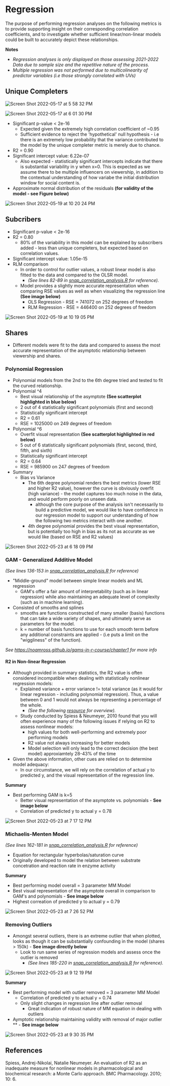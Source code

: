 # Regression 
The purpose of performing regression analyses on the following metrics is to provide supporting insight on their corresponding correlation coefficients, and to investigate whether sufficient linear/non-linear models could be built to accurately depict these relationships. 

**Notes**
- *Regression analyses is only displayed on those assessing 2021-2022 Data due to sample size and the repetitive nature of the process.*
- *Multiple regression was not performed due to multicolinearity of predictor variables (i.e those strongly correlated with UVs)*

## Unique Completers 
![Screen Shot 2022-05-17 at 5 58 32 PM](https://user-images.githubusercontent.com/79600550/168916960-c8950414-8164-4b14-96df-64b21a7e5aa5.png)

![Screen Shot 2022-05-17 at 6 01 30 PM](https://user-images.githubusercontent.com/79600550/168917346-01f43a19-8b02-420d-9ea1-fc242b63b496.png)
- Significant p-value < 2e-16
    - Expected given the extremely high correlation coefficient of ~0.95
    - Sufficient evidence to reject the 'hypothetical' null hypothesis - i.e there is an extremely low probability that the variance contributed to the model by the unique completer metric is merely due to chance. 
- R2 = 0.90
- Significant intercept value: 6.22e-07
    - Also expected - statistically significant intercepts indicate that there is substantial variability in y when x=0. This is expected as we assume there to be multiple influencers on viewership, in addition to the contextual understanding of how variabe the initial distribution window for social content is.
- Approximate normal distribution of the residuals **(for validity of the model - see Figure below)**

![Screen Shot 2022-05-19 at 10 20 24 PM](https://user-images.githubusercontent.com/79600550/169435780-55340dab-2974-4c67-b366-fd0fabad4d1f.png)

## Subcribers 
- Significant p-value < 2e-16
- R2 = 0.80
    -  80% of the variability in this model can be explained by subscribers added - less than unique completers, but expected based on correlation values.
- Significant intercept value: 1.05e-15
- RLM comparison 
    - In order to control for outlier values, a robust linear model is also fitted to the data and compared to the OLSR model.
        - *(See lines 82-89 in [snap_correlation_analysis.R](https://github.com/a-memme/snapchat_correlation_analysis/blob/main/snap_correlation_analysis.R) for reference).*
    - Model provides a slightly more accurate representation when comparing RSE values as well as when visualizing the regression line **(See image below)**
      -  OLS Regression - RSE = 741072 on 252 degrees of freedom
      -  RLM Regression - RSE = 446400 on 252 degrees of freedom

![Screen Shot 2022-05-19 at 10 19 05 PM](https://user-images.githubusercontent.com/79600550/169435666-0ffb3a8b-956e-4ddf-957d-a41bc27f7423.png)


## Shares 
- Different models were fit to the data and compared to assess the most accurate representation of the asymptotic relationship between viewership and shares.


### Polynomial Regression 
- Polynomial models from the 2nd to the 6th degree tried and tested to fit the curved relationship. 
- Polynomial ^4
    -  Best visual relationship of the asymptote **(See scatterplot highlighted in blue below)**
    -  2 out of 4 statistically significant polynomials (first and second)
    -  Statistically significant intercept 
    -  R2 = 0.61
    -  RSE = 1025000 on 249 degrees of freedom
- Polynomial ^6
    - Overfit visual representation **(See scatterplot highlighted in red below)**
    - 5 out of 6 statistically significant polynomials (first, second, third, fifth, and sixth)
    - Statistically significant intercept 
    - R2 = 0.64
    - RSE = 985900 on 247 degrees of freedom
- Summary 
    -  Bias vs Variance 
        -  The 6th degree polynomial renders the best metrics (lower RSE and higher R2 value), however the curve is obviously overfit (high variance) - the model captures too much noise in the data, and would perform poorly on unseen data. 
            - although the core purpose of the analysis isn't necessarily to build a predictive model, we would like to have confidence in our regression model to support our understanding of how the following two metrics interact with one another. 
        - 4th degree polynomial provides the best visual representation, but is potentially too high in bias as its not as accurate as we would like (based on RSE and R2 values)

![Screen Shot 2022-05-23 at 6 18 09 PM](https://user-images.githubusercontent.com/79600550/169914038-24650332-0228-4dc8-9574-b9302e32f5a7.png)

### GAM - Generalized Additive Model
*(See lines 136-153 in [snap_correlation_analysis.R](https://github.com/a-memme/snapchat_correlation_analysis/blob/main/snap_correlation_analysis.R) for reference)*

- "Middle-ground" model between simple linear models and ML regression
    - GAM's offer a fair amount of interpretability (such as in linear regression) while also maintaining an adequate level of complexity (such as in machine learning).
- Consisted of smooths and splines 
    - smooths are functions constructed of many smaller (basis) functions that can take a wide variety of shapes, and ultimately serve as parameters for the model. 
    - k = number of basis functions to use for each smooth term before any additional constraints are applied - (i.e puts a limit on the "wiggliness" of the function).

*See https://noamross.github.io/gams-in-r-course/chapter1 for more info*

#### R2 in Non-linear Regression 
- Although provided in summary statistics, the R2 value is often considered incompatible when dealing with statistically nonlinear regression models:
    - Explained variance + error variance != total variance (as it would for linear regression - including polynomial regression). Thus, a value between 0 and 1 would not always be representing a percentage of the whole. 
        - *(See the following [resource](https://statisticsbyjim.com/regression/r-squared-invalid-nonlinear-regression/) for overview).*
    - Study conducted by Spiess & Neumeyer, 2010 found that you will often experience many of the following issues if relying on R2 to assess nonlinear models:
        - high values for both well-performing and extremely poor performing models 
        - R2 value not always increasing for better models 
        - Model selection will only lead to the correct decision (the best model) approxiamtely 28-43% of the time 
- Given the above information, other cues are relied on to determine model adequacy:
    - In our circumstance, we will rely on the correlation of actual y to predicted y, and the visual representation of the regression line.
    
**Summary**
- Best performing GAM is k=5
    - Better visual representation of the asymptote vs. polynomials - **See image below**
    - Correlation of predicted y to actual y = 0.78

![Screen Shot 2022-05-23 at 7 17 12 PM](https://user-images.githubusercontent.com/79600550/169919388-acc2322b-7f15-41eb-958d-732b73ea3b42.png)

### Michaelis-Menten Model 
*(See lines 162-181 in [snap_correlation_analysis.R](https://github.com/a-memme/snapchat_correlation_analysis/blob/main/snap_correlation_analysis.R) for reference)*
- Equation for rectangular hyperbolas/saturation curve 
- Originally developed to model the relation between substrate concetration and reaction rate in enzyme activity 

**Summary**
- Best performing model overall = 3 parameter MM Model 
- Best visual representation of the asymptote overall in comparison to GAM's and polynomials - **See image below**
- Highest correation of predicted y  to actual y = 0.79

![Screen Shot 2022-05-23 at 7 26 52 PM](https://user-images.githubusercontent.com/79600550/169920194-98839ee2-59f4-4759-9d43-ef3c62badedb.png)

### Removing Outliers 
- Amongst several outliers, there is an extreme outlier that when plotted, looks as though it can be substantially confounding in the model (shares > 150k) - **See image directly below**
    - Look to run same series of regression models and assess once the outlier is removed 
        - *(See lines 185-220 in [snap_correlation_analysis.R](https://github.com/a-memme/snapchat_correlation_analysis/blob/main/snap_correlation_analysis.R) for reference).* 

![Screen Shot 2022-05-23 at 9 12 19 PM](https://user-images.githubusercontent.com/79600550/169929953-85097a51-2970-47e3-b447-338fcba7141d.png)

**Summary**
- Best performing model with outlier removed = 3 parameter MM Model 
    - Correlation of predicted y to actual y = 0.74
    - Only slight changes in regression line after outlier removal
        - Great indication of robust nature of MM equation in dealing with outliers 
- Aymptotic relationship maintaining validity with removal of major outlier ** - **See image below**

![Screen Shot 2022-05-23 at 9 30 35 PM](https://user-images.githubusercontent.com/79600550/169930470-51922488-ef1c-4271-9c5c-7eb69fdca275.png)

## References
Spiess, Andrej-Nikolai, Natalie Neumeyer. An evaluation of R2 as an inadequate measure for nonlinear models in pharmacological and biochemical research: a Monte Carlo approach. BMC Pharmacology. 2010; 10: 6.
